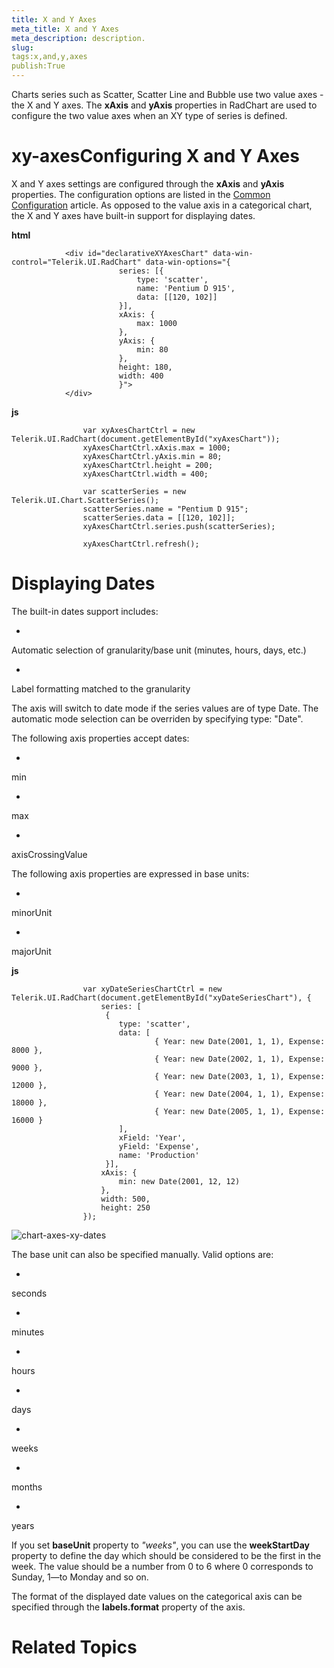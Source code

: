 ```yaml
---
title: X and Y Axes
meta_title: X and Y Axes
meta_description: description.
slug: 
tags:x,and,y,axes
publish:True
---
```



Charts series such as Scatter, Scatter Line and Bubble use two value axes - the X and Y axes. The __xAxis__
			and __yAxis__ properties in RadChart are used to configure the two value axes when an XY type of series is defined.
		

# xy-axesConfiguring X and Y Axes

X and Y axes settings are configured  through the __xAxis__ and __yAxis__ properties. 
				  The configuration options are listed in the [Common Configuration](5469340a-fd03-4793-9b78-aafcda0bf923)
				  article. As opposed to the value axis in a categorical chart, the X and Y axes have built-in support for displaying dates.
			  


 __html__
    


				<div id="declarativeXYAxesChart" data-win-control="Telerik.UI.RadChart" data-win-options="{
							series: [{
								type: 'scatter',
								name: 'Pentium D 915',
								data: [[120, 102]]
							}],
							xAxis: {
								max: 1000
							},
							yAxis: {
								min: 80
							},
							height: 180,
							width: 400
							}">
				</div>




 __js__
    


					var xyAxesChartCtrl = new Telerik.UI.RadChart(document.getElementById("xyAxesChart"));
					xyAxesChartCtrl.xAxis.max = 1000;
					xyAxesChartCtrl.yAxis.min = 80;
					xyAxesChartCtrl.height = 200;
					xyAxesChartCtrl.width = 400;
	
					var scatterSeries = new Telerik.UI.Chart.ScatterSeries();
					scatterSeries.name = "Pentium D 915";
					scatterSeries.data = [[120, 102]];
					xyAxesChartCtrl.series.push(scatterSeries);
	
					xyAxesChartCtrl.refresh();



# Displaying Dates

The built-in dates support includes:
					  

* 

Automatic selection of granularity/base unit (minutes, hours, days, etc.)
							  

* 

Label formatting matched to the granularity
							  

The axis will switch to date mode if the series values are of type Date. The automatic mode selection can be overriden by specifying type: "Date".
					  

The following axis properties accept dates:
					  

* 

min

* 

max

* 

axisCrossingValue

The following axis properties are expressed in base units:
					  

* 

minorUnit

* 

majorUnit


 __js__
    


					var xyDateSeriesChartCtrl = new Telerik.UI.RadChart(document.getElementById("xyDateSeriesChart"), {
						series: [
						 {
						 	type: 'scatter',
						 	data: [
									{ Year: new Date(2001, 1, 1), Expense: 8000 },
									{ Year: new Date(2002, 1, 1), Expense: 9000 },
									{ Year: new Date(2003, 1, 1), Expense: 12000 },
									{ Year: new Date(2004, 1, 1), Expense: 18000 },
									{ Year: new Date(2005, 1, 1), Expense: 16000 }
						 	],
						 	xField: 'Year',
						 	yField: 'Expense',
						 	name: 'Production'
						 }],
						xAxis: {
							min: new Date(2001, 12, 12)
						},
						width: 500,
						height: 250
					});

![chart-axes-xy-dates](../Media/Controls\Chart\chart-axes-xy-dates.png)

The base unit can also be specified manually. Valid options are:
					  

* 

seconds

* 

minutes

* 

hours

* 

days

* 

weeks

* 

months

* 

years

If you set __baseUnit__ property to *"weeks"*, you can use the __weekStartDay__
						  property to define the day which should be considered to be the first in the week. The value should be a number from 0 to 6 where 0 corresponds to Sunday,
						  1—to Monday and so on.
					  

The format of the displayed date values on the categorical axis can be specified through the
						  __labels.format__ property of the axis.
					  

# Related Topics
